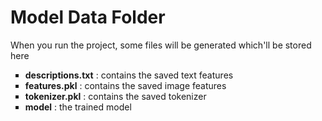 <h1>Model Data Folder</h1>

When you run the project, some files will be generated which'll be stored here

<ul type="square">
	<li><strong>descriptions.txt</strong> : contains the saved text features</li>
	<li><strong>features.pkl</strong> : contains the saved image features</li>
	<li><strong>tokenizer.pkl</strong> : contains the saved tokenizer</li>
	<li><strong>model</strong> : the trained model</li>
</ul>